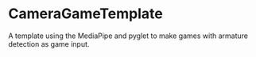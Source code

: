 # CameraGameTemplate
A template using the MediaPipe and pyglet to make games with armature detection as game input.
